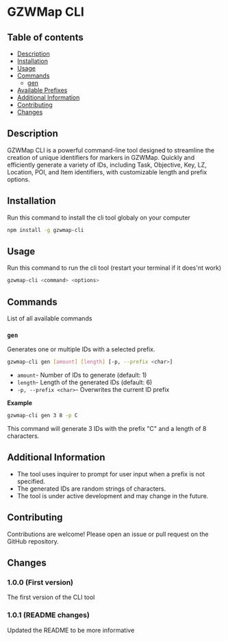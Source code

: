 # GZWMap CLI

## Table of contents
* [Description](#description)
* [Installation](#installation)
* [Usage](#usage)
* [Commands](#commands)
  * [gen](#gen)
* [Available Prefixes](#available-prefixes)
* [Additional Information](#additional-information)
* [Contributing](#contributing)
* [Changes](#changes)

## Description

GZWMap CLI is a powerful command-line tool designed to streamline the creation of unique identifiers for markers in GZWMap. Quickly and efficiently generate a variety of IDs, including Task, Objective, Key, LZ, Location, POI, and Item identifiers, with customizable length and prefix options.

## Installation
Run this command to install the cli tool globaly on your computer
```bash
npm install -g gzwmap-cli
```

## Usage
Run this command to run the cli tool (restart your terminal if it does'nt work)
```bash
gzwmap-cli <command> <options>
```

## Commands
List of all available commands

### ``gen``
Generates one or multiple IDs with a selected prefix.
```bash
gzwmap-cli gen [amount] [length] [-p, --prefix <char>]
```
- ``amount``- Number of IDs to generate (default: 1)
- ``length``- Length of the generated IDs (default: 6)
- ``-p, --prefix <char>``- Overwrites the current ID prefix

**Example**
```bash
gzwmap-cli gen 3 8 -p C
```
This command will generate 3 IDs with the prefix "C" and a length of 8 characters.

## Additional Information
- The tool uses inquirer to prompt for user input when a prefix is not specified.
- The generated IDs are random strings of characters.
- The tool is under active development and may change in the future.

## Contributing
Contributions are welcome! Please open an issue or pull request on the GitHub repository.

## Changes
### 1.0.0 (First version)
The first version of the CLI tool

### 1.0.1 (README changes)
Updated the README to be more informative